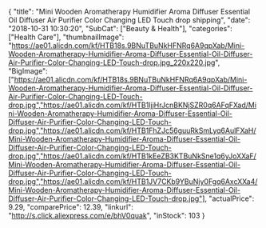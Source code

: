 {
	"title": "Mini Wooden Aromatherapy Humidifier Aroma Diffuser Essential Oil Diffuser Air Purifier Color Changing LED Touch  drop shipping",
	"date": "2018-10-31 10:30:20",
	"SubCat": ["Beauty & Health"],
	"categories": ["Health Care"],
	"thumbnailImage": "https://ae01.alicdn.com/kf/HTB18s.9BNuTBuNkHFNRq6A9qpXab/Mini-Wooden-Aromatherapy-Humidifier-Aroma-Diffuser-Essential-Oil-Diffuser-Air-Purifier-Color-Changing-LED-Touch-drop.jpg_220x220.jpg",
	"BigImage": ["https://ae01.alicdn.com/kf/HTB18s.9BNuTBuNkHFNRq6A9qpXab/Mini-Wooden-Aromatherapy-Humidifier-Aroma-Diffuser-Essential-Oil-Diffuser-Air-Purifier-Color-Changing-LED-Touch-drop.jpg","https://ae01.alicdn.com/kf/HTB1IjjHrJcnBKNjSZR0q6AFqFXad/Mini-Wooden-Aromatherapy-Humidifier-Aroma-Diffuser-Essential-Oil-Diffuser-Air-Purifier-Color-Changing-LED-Touch-drop.jpg","https://ae01.alicdn.com/kf/HTB1FhZJc56guuRkSmLyq6AulFXaH/Mini-Wooden-Aromatherapy-Humidifier-Aroma-Diffuser-Essential-Oil-Diffuser-Air-Purifier-Color-Changing-LED-Touch-drop.jpg","https://ae01.alicdn.com/kf/HTB1kEeZB3KTBuNkSne1q6yJoXXaF/Mini-Wooden-Aromatherapy-Humidifier-Aroma-Diffuser-Essential-Oil-Diffuser-Air-Purifier-Color-Changing-LED-Touch-drop.jpg","https://ae01.alicdn.com/kf/HTB1JV7CKb9YBuNjy0Fgq6AxcXXa4/Mini-Wooden-Aromatherapy-Humidifier-Aroma-Diffuser-Essential-Oil-Diffuser-Air-Purifier-Color-Changing-LED-Touch-drop.jpg"],
	"actualPrice": 9.29,
	"comparePrice": 12.39,
	"linkurl": "http://s.click.aliexpress.com/e/bhV0quak",
	"inStock": 103
}
